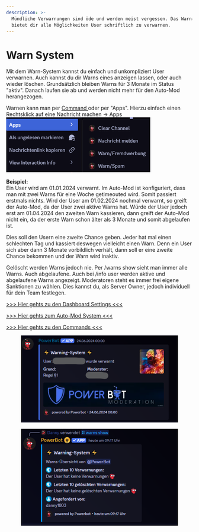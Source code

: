 ```yaml
---
description: >-
  Mündliche Verwarnungen sind öde und werden meist vergessen. Das Warn-System
  bietet dir alle Möglichkeiten User schriftlich zu verwarnen.
---
```


# Warn System

Mit dem Warn-System kannst du einfach und unkompliziert User verwarnen. Auch kannst du dir Warns eines anzeigen lassen, oder auch wieder löschen. Grundsätzlich bleiben Warns für 3 Monate im Status "aktiv". Danach laufen sie ab und werden nicht mehr für den Auto-Mod herangezogen.

Warnen kann man per [Command ](../commands/warn-system-commands/)oder per "Apps". Hierzu einfach einen Rechtsklick auf eine Nachricht machen -> Apps\
&#x20;![](<../.gitbook/assets/image (3).png>)



**Beispiel:**\
Ein User wird am 01.01.2024 verwarnt. Im Auto-Mod ist konfiguriert, dass man mit zwei Warns für eine Woche getimeouted wird. Somit passiert erstmals nichts. Wird der User am 01.02.2024 nochmal verwarnt, so greift der Auto-Mod, da der User zwei aktive Warns hat. Würde der User jedoch erst am 01.04.2024 den zweiten Warn kassieren, dann greift der Auto-Mod nicht ein, da der erste Warn schon älter als 3 Monate und somit abgelaufen ist.

Dies soll den Usern eine zweite Chance geben. Jeder hat mal einen schlechten Tag und kassiert deswegen vielleicht einen Warn. Denn ein User sich aber dann 3 Monate vorbildlich verhält, dann soll er eine zweite Chance bekommen und der Warn wird inaktiv.

Gelöscht werden Warns jedoch nie. Per /warns show sieht man immer alle Warns. Auch abgelaufene. Auch bei /info user werden aktive und abgelaufene Warns angezeigt. Moderatoren steht es immer frei eigene Sanktionen zu wählen. Dies kannst du, als Server Owner, jedoch individuell für dein Team festlegen.

[>>> Hier gehts zu den Dashboard Settings <<<](../dashboard/auto-mod-settings.md)

[>>> Hier gehts zum Auto-Mod System <<<](auto-mod-system.md)

[>>> Hier gehts zu den Commands <<<](../commands/warn-system-commands/)

<figure><img src="../.gitbook/assets/image (1).png" alt=""><figcaption></figcaption></figure>

<figure><img src="../.gitbook/assets/image (2).png" alt=""><figcaption></figcaption></figure>
